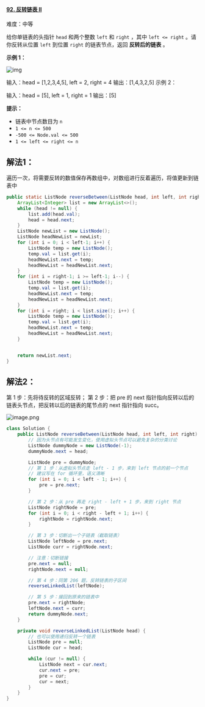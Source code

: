 #### [92. 反转链表 II](https://leetcode-cn.com/problems/reverse-linked-list-ii/)

难度：中等

给你单链表的头指针 `head` 和两个整数 `left` 和 `right` ，其中 `left <= right` 。请你反转从位置 `left` 到位置 `right` 的链表节点，返回 **反转后的链表** 。



**示例 1：**

![img](https://assets.leetcode.com/uploads/2021/02/19/rev2ex2.jpg)

输入：head = [1,2,3,4,5], left = 2, right = 4
输出：[1,4,3,2,5]
示例 2：

输入：head = [5], left = 1, right = 1
输出：[5]

**提示：**

- 链表中节点数目为 `n`
- `1 <= n <= 500`
- `-500 <= Node.val <= 500`
- `1 <= left <= right <= n`



## 解法1：

遍历一次，将需要反转的数值保存再数组中，对数组进行反着遍历，将值更新到链表中

```java
public static ListNode reverseBetween(ListNode head, int left, int right) {
    ArrayList<Integer> list = new ArrayList<>();
    while (head != null) {
        list.add(head.val);
        head = head.next;
    }
    ListNode newList = new ListNode();
    ListNode headNewList = newList;
    for (int i = 0; i < left-1; i++) {
        ListNode temp = new ListNode();
        temp.val = list.get(i);
        headNewList.next = temp;
        headNewList = headNewList.next;
    }
    for (int i = right-1; i >= left-1; i--) {
        ListNode temp = new ListNode();
        temp.val = list.get(i);
        headNewList.next = temp;
        headNewList = headNewList.next;
    }
    for (int i = right; i < list.size(); i++) {
        ListNode temp = new ListNode();
        temp.val = list.get(i);
        headNewList.next = temp;
        headNewList = headNewList.next;
    }


    return newList.next;
}

```

## 解法2：

第 1 步：先将待反转的区域反转；
第 2 步：把 pre 的 next 指针指向反转以后的链表头节点，把反转以后的链表的尾节点的 next 指针指向 succ。

![image.png](1615105168-ZQRZew-image.png)

```java
class Solution {
    public ListNode reverseBetween(ListNode head, int left, int right) {
        // 因为头节点有可能发生变化，使用虚拟头节点可以避免复杂的分类讨论
        ListNode dummyNode = new ListNode(-1);
        dummyNode.next = head;

        ListNode pre = dummyNode;
        // 第 1 步：从虚拟头节点走 left - 1 步，来到 left 节点的前一个节点
        // 建议写在 for 循环里，语义清晰
        for (int i = 0; i < left - 1; i++) {
            pre = pre.next;
        }

        // 第 2 步：从 pre 再走 right - left + 1 步，来到 right 节点
        ListNode rightNode = pre;
        for (int i = 0; i < right - left + 1; i++) {
            rightNode = rightNode.next;
        }

        // 第 3 步：切断出一个子链表（截取链表）
        ListNode leftNode = pre.next;
        ListNode curr = rightNode.next;

        // 注意：切断链接
        pre.next = null;
        rightNode.next = null;

        // 第 4 步：同第 206 题，反转链表的子区间
        reverseLinkedList(leftNode);

        // 第 5 步：接回到原来的链表中
        pre.next = rightNode;
        leftNode.next = curr;
        return dummyNode.next;
    }

    private void reverseLinkedList(ListNode head) {
        // 也可以使用递归反转一个链表
        ListNode pre = null;
        ListNode cur = head;

        while (cur != null) {
            ListNode next = cur.next;
            cur.next = pre;
            pre = cur;
            cur = next;
        }
    }
}

```

